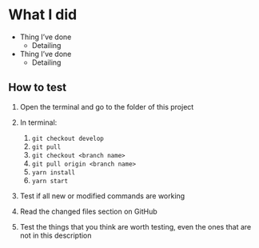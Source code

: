 # What I did

- Thing I’ve done
   - Detailing
- Thing I’ve done
   - Detailing

## How to test

1. Open the terminal and go to the folder of this project

1. In terminal:
   1. `git checkout develop`
   1. `git pull`
   1. `git checkout <branch name>`
   1. `git pull origin <branch name>`
   1. `yarn install`
   1. `yarn start`

1. Test if all new or modified commands are working

1. Read the changed files section on GitHub

1. Test the things that you think are worth testing, even the ones that are not in this description